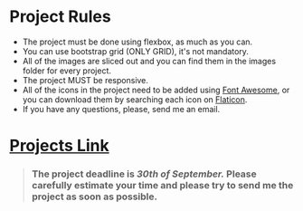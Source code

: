 # Project Rules

- The project must be done using flexbox, as much as you can.
- You can use bootstrap grid (ONLY GRID), it's not mandatory.
- All of the images are sliced out and you can find them in the images folder for every project.
- The project MUST be responsive.
- All of the icons in the project need to be added using [Font Awesome](https://fontawesome.com/), or you can download them by searching each icon on [Flaticon](https://www.flaticon.com/).
- If you have any questions, please, send me an email.

# [Projects Link](https://drive.google.com/drive/folders/17RCT5mVvJpJykktQ1tXIvpkbQgIzx0t9?usp=sharing)



>  ### The project deadline is *30th of September.*   Please carefully estimate your time and please try to send me the project as soon as possible.
